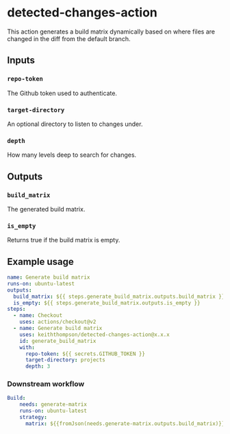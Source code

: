 # detected-changes-action

This action generates a build matrix dynamically based on where files are changed in the diff from the default branch. 

## Inputs

### `repo-token`

The Github token used to authenticate. 

### `target-directory`

An optional directory to listen to changes under. 

### `depth`

How many levels deep to search for changes. 

## Outputs

### `build_matrix`

The generated build matrix.

### `is_empty`

Returns true if the build matrix is empty. 

## Example usage

```yaml
name: Generate build matrix
runs-on: ubuntu-latest
outputs:
  build_matrix: ${{ steps.generate_build_matrix.outputs.build_matrix }}
  is_empty: ${{ steps.generate_build_matrix.outputs.is_empty }}
steps:
  - name: Checkout
    uses: actions/checkout@v2
  - name: Generate build matrix
    uses: keiththompson/detected-changes-action@x.x.x
    id: generate_build_matrix
    with:
      repo-token: ${{ secrets.GITHUB_TOKEN }}
      target-directory: projects
      depth: 3
```

### Downstream workflow

```yaml
Build:
    needs: generate-matrix
    runs-on: ubuntu-latest
    strategy:
      matrix: ${{fromJson(needs.generate-matrix.outputs.build_matrix)}}
```

